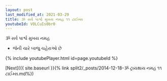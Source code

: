 ```yaml
---
layout: post
last_modified_at: 2021-03-29
title: ૐ સર્વ પાર્શ્વ મુખય નમહ ૧૧ ટાઈમ્સ
youtubeId: VOLCuIs0br0
---
```

 
 
 ૐ સર્વ પાર્શ્વ મુખય નમહ  
 
 -  જેની ચારે બાજુ ચહેરાઓ છે 
 
  
 
  
 
 
 
 
 
 


{% include youtubePlayer.html id=page.youtubeId %}
 
[Next]({{ site.baseurl }}{% link  split2/_posts/2014-12-18-ૐ ટ્રાયક્ષાય નમહ ૧૧ ટાઈમ્સ.md%})
 
